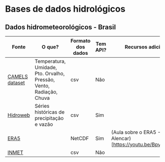 # Bases de dados hidrológicos
## Dados hidrometeorológicos - Brasil
| Fonte| O que? | Formato dos dados | Tem API? | Recursos adicionais |
|---|---|---|---|---|
| [CAMELS dataset](https://zenodo.org/record/3964745#.X0kNr8hKg2w) | Temperatura, Umidade, Pto. Orvalho, Pressão, Vento, Radiação, Chuva | csv | Não | |
| [Hidroweb](http://www.snirh.gov.br/hidroweb/) | Séries históricas de precipitação e vazão | csv | Sim | |
| [ERA5](https://www.ecmwf.int/en/forecasts/datasets/reanalysis-datasets/era5) | | NetCDF | Sim | (Aula sobre o ERA5 - Pedro Alencar)[https://youtu.be/BpvdYHBfqR4] |
| [INMET](https://portal.inmet.gov.br/dadoshistoricos) | | csv | Não | |
